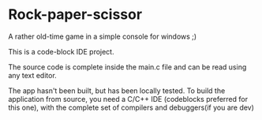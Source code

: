 # Rock-paper-scissor
A rather old-time game in a simple console for windows ;)

This is a code-block IDE project.

The source code is complete inside the main.c file and can be read using any text editor.

The app hasn't been built, but has been locally tested.
To build the application from source, you need a C/C++ IDE (codeblocks preferred for this one), with the complete set of compilers and debuggers(if you are dev)
